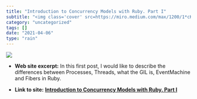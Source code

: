 ```yaml
---
title: "Introduction to Concurrency Models with Ruby. Part I"
subtitle: "<img class='cover' src=https://miro.medium.com/max/1200/1*cKZ7MlP2o3M-IeB1SVcFoA.jpeg>"
category: "uncategorized"
tags: []
date: "2021-04-06"
type: "rain"
---
```

<img class="cover" src=https://miro.medium.com/max/1200/1*cKZ7MlP2o3M-IeB1SVcFoA.jpeg>



* **Web site excerpt:** In this first post, I would like to describe the differences between Processes, Threads, what the GIL is, EventMachine and Fibers in Ruby.

* **Link to site:** **[Introduction to Concurrency Models with Ruby. Part I](https://engineering.universe.com/introduction-to-concurrency-models-with-ruby-part-i-550d0dbb970)**